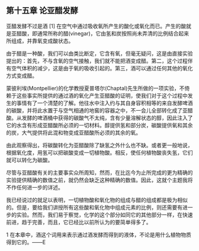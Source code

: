 ## 第十五章 论亚醋发酵

亚醋发酵不过是酒 [1] 在空气中通过吸收氧所产生的酸化或氧化而已。产生的酸就是亚醋酸，即通常所称的醋(vinegar)，它由氢和炭按照尚未弄清的比例结合起来所组成，并靠氧变成酸状态。

由于醋是一种酸，我们可以由类比断定，它含有氧，但毫无疑问，这是由直接实验提出的：首先，不与含氧的空气接触，我们就不能把酒变成醋。第二，这个过程伴有空气体积的减少，这是由于氧的吸收引起的。第三，酒可以通过任何其他的氧化方式变成醋。

蒙彼利埃(Montpellier)的化学教授夏普塔尔(Chaptal)先生所做的一项实验，不倚赖于这些事实所提供的通过酒的氧化产生亚醋酸的证明，使我们对于这个过程中发生的事情有了一个清楚的了解。他往水中注入约与其自身容积相等的来自发酵啤酒的碳酸，并将此水置于与空气相通的地窖的容器之中，不一会儿全部转化成了亚醋酸。从发酵的啤酒桶中获得的碳酸气不太纯，含有少量溶解状态的醇，因此注入了它的水含有形成亚醋酸所必须的一切材料。醇提供氢和部分炭，碳酸提供氧和其余的炭，大气提供将此混和物变成亚醋酸所必须的其余的氧。

由此观察得出，将碳酸转化为亚醋酸除了缺氢之外什么也不缺。或者更一般地说，根据氧化度，用氢可以把碳酸变成一切植物酸。相反，使任何植物酸丧失氢，它们就可以转化为碳酸。

尽管与亚醋酸有关的主要事实众所周知，然而，在比迄今为止所完成的更为精确的实验提供精确的数值之前，就仍然会缺乏这种精确的数值。因此，这就个主题我将不作任何进一步的详述。

我已经说过的就足以表明，一切植物酸和氧化物的组成与醋的组成都是极为相似的。但是，要给我们讲授所有这些酸和氧化物中组成元素的比例，则还需要有进一步的实验。然而，我们易于察觉，化学的这个部分如同它的其他部分一样，在快速前进，趋于完善，而且，它已经比以前所认为的要简单得多了。

1 在本章中，酒这个词用来表示通过酒发酵而得到的液体，不论是用什么植物物质得到它的。——E